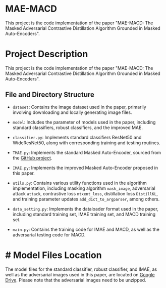 # MAE-MACD
This project is the code implementation of the paper "MAE-MACD: The Masked Adversarial Contrastive Distillation Algorithm Grounded in Masked Auto-Encoders".

# Project Description

This project is the code implementation of the paper "MAE-MACD: The Masked Adversarial Contrastive Distillation Algorithm Grounded in Masked Auto-Encoders".

## File and Directory Structure

- `dataset`: Contains the image dataset used in the paper, primarily involving downloading and locally generating image files.

- `model`: Includes the parameter of models used in the paper, including standard classifiers, robust classifiers, and the improved MAE. 

- `classifier.py`: Implements standard classifiers ResNet50 and WideResNet50, along with corresponding training and testing routines.

- `TMAE.py`: Implements the standard Masked Auto-Encoder, sourced from the [GitHub project](https://github.com/IcarusWizard/MAE).

- `IMAE.py`: Implements the improved Masked Auto-Encoder proposed in this paper.

- `utils.py`: Contains various utility functions used in the algorithm implementation, including masking algorithm `mask_image`, adversarial attack `attack`, contrastive loss `ntxent_loss`, distillation loss `DistillKL`, and training parameter updates `add_dict_to_argparser`, among others.

- `data_setting.py`: Implements the dataloader format used in the paper, including standard training set, IMAE training set, and MACD training set.

- `main.py`: Contains the training code for IMAE and MACD, as well as the adversarial testing code for MACD.

# # Model Files Location

The model files for the standard classifier, robust classifier, and IMAE, as well as the adversarial images used in this paper, are located on [Google Drive](https://drive.google.com/drive/folders/16tFEZHbSHCLvkBr4xEgdawvHrvxXR6qF?usp=drive_link). Please note that the adversarial images need to be unzipped.
